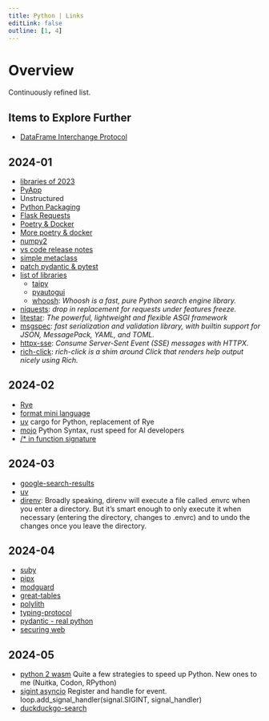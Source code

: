 ```yaml
---
title: Python | Links
editLink: false
outline: [1, 4]
---
```


# Overview

Continuously refined list.

## Items to Explore Further

- [DataFrame Interchange Protocol](https://ponder.io/how-the-python-dataframe-interchange-protocol-makes-life-better/)

## 2024-01

- [libraries of 2023](https://tryolabs.com/blog/top-python-libraries-2023)
- [PyApp](https://github.com/ofek/pyapp)
- Unstructured
- [Python Packaging](https://chriswarrick.com/blog/2024/01/15/python-packaging-one-year-later/)
- [Flask Requests](https://testdriven.io/blog/how-are-requests-processed-in-flask/)
- [Poetry & Docker](https://ashishb.net/all/using-python-poetry-inside-docker/)
- [More poetry & docker](https://pythonspeed.com/articles/pipenv-docker/)
- [numpy2](https://pythonspeed.com/articles/numpy-2/)
- [vs code release notes](https://devblogs.microsoft.com/python/python-in-visual-studio-code-december-2023-release/?ocid=python_eml_tnp_autoid11_readmore)
- [simple metaclass](https://dev.to/iihsan/mastering-metaclasses-in-python-using-real-life-scenarios-57f4)
- [patch pydantic & pytest](https://rednafi.com/python/patch_pydantic_settings_in_pytest/)
- [list of libraries](https://dev.to/taipy/specialized-python-libraries-for-unique-tasks-5dgm)
  - [taipy](https://github.com/Avaiga/taipy)
  - [pyautogui](https://github.com/asweigart/pyautogui)
  - [whoosh](https://github.com/mchaput/whoosh): _Whoosh is a fast, pure Python search engine library._
- [niquests](https://github.com/jawah/niquests): _drop in replacement for requests under features freeze._
- [litestar](https://litestar.dev/): _The powerful, lightweight and flexible ASGI framework_
- [msgspec](https://github.com/jcrist/msgspec/): _fast serialization and validation library, with builtin support for JSON, MessagePack, YAML, and TOML._
- [httpx-sse](https://github.com/florimondmanca/httpx-sse): _Consume Server-Sent Event (SSE) messages with HTTPX._
- [rich-click](https://github.com/ewels/rich-click): _rich-click is a shim around Click that renders help output nicely using Rich._

## 2024-02

- [Rye](https://lucumr.pocoo.org/2024/2/4/rye-a-vision/)
- [format mini language](https://realpython.com/python-format-mini-language/)
- [uv](https://astral.sh/blog/uv) cargo for Python, replacement of Rye
- [mojo](https://docs.modular.com/mojo/manual/basics.html) Python Syntax, rust speed for AI developers
- [/\* in function signature](https://medium.com/python-in-plain-english/use-and-to-make-your-python-function-parameters-look-neater-7ca80f874893)

## 2024-03

- [google-search-results](https://pypi.org/project/google-search-results/)
- [uv](https://hynek.me/articles/python-virtualenv-redux/)
- [direnv](https://direnv.net/): Broadly speaking, direnv will execute a file called .envrc when you enter a directory. But it’s smart enough to only execute it when necessary (entering the directory, changes to .envrc) and to undo the changes once you leave the directory.

## 2024-04

- [suby](https://github.com/pomponchik/suby)
- [pipx](https://realpython.com/python-pipx/)
- [modguard](https://github.com/Never-Over/modguard)
- [great-tables](https://github.com/posit-dev/great-tables)
- [polylith](https://davidvujic.github.io/python-polylith-docs/)
- [typing-protocol](https://pybit.es/articles/typing-protocol-abc-alternative/)
- [pydantic - real python](https://realpython.com/python-pydantic/)
- [securing web](https://www.arjancodes.com/blog/best-practices-for-securing-python-applications/)

## 2024-05

- [python 2 wasm](https://wasmer.io/posts/py2wasm-a-python-to-wasm-compiler)
  Quite a few strategies to speed up Python. New ones to me (Nuitka, Codon, RPython)
- [sigint asyncio](https://superfastpython.com/asyncio-control-c-sigint/) Register and handle for event.
  loop.add_signal_handler(signal.SIGINT, signal_handler)
- [duckduckgo-search](https://pypi.org/project/duckduckgo-search/)
